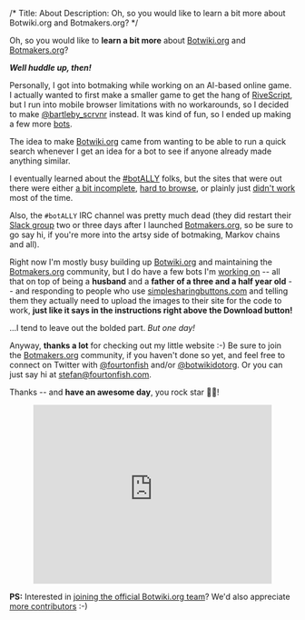 /*
Title: About
Description: Oh, so you would like to learn a bit more about Botwiki.org and Botmakers.org?
*/

Oh, so you would like to **learn a bit more** about [Botwiki.org](https://www.botwiki.org/) and [Botmakers.org](https://botmakers.org/)?

***Well huddle up, then!***

Personally, I got into botmaking while working on an AI-based online game. I actually wanted to first make a smaller game to get the hang of [RiveScript](http://www.rivescript.com), but I run into mobile browser limitations with no workarounds, so I decided to make [@bartleby_scrvnr](twitter.com/bartleby_scrvnr) instead. It was kind of fun, so I ended up making a few more [bots](https://twitter.com/fourtonfish/lists/my-twitterbots1/members).

The idea to make [Botwiki.org](https://www.botwiki.org/) came from wanting to be able to run a quick search whenever I get an idea for a bot to see if anyone already made anything similar.

I eventually learned about the [#botALLY](https://twitter.com/search?q=%23botALLY&f=tweets) folks, but the sites that were out there were either [a bit incomplete](http://bothub.org), [hard to browse](http://botdb.gameology.org/bot-list), or plainly just [didn't work](http://botpad.org/p/bot_resources) most of the time.

Also, the `#botALLY` IRC channel was pretty much dead (they did restart their [Slack group](https://docs.google.com/forms/d/13OMkyF7U1dcRPU4lsZC-gWcMT_-lN33Ql0aV2L-K-iA/viewform?c=0&w=1) two or three days after I launched [Botmakers.org](https://botmakers.org/), so be sure to go say hi, if you're more into the artsy side of botmaking, Markov chains and all).

Right now I'm mostly busy building up [Botwiki.org](https://www.botwiki.org/) and maintaining the [Botmakers.org](https://botmakers.org/) community, but I do have a few bots I'm [working on](https://github.com/fourtonfish/eddbott) -- all that on top of being a **husband** and a **father of a three and a half year old** -- and responding to people who use [simplesharingbuttons.com](https://simplesharingbuttons.com) and telling them they actually need to upload the images to their site for the code to work, **just like it says in the instructions right above the Download button!**

...I tend to leave out the bolded part. *But one day!*

Anyway, **thanks a lot** for checking out my little website :-) Be sure to join the [Botmakers.org](https://botmakers.org/) community, if you haven't done so yet, and feel free to connect on Twitter with [@fourtonfish](https://twitter.com/fourtonfish) and/or [@botwikidotorg](https://twitter.com/botwikidotorg). Or you can just say hi at [stefan@fourtonfish.com](mailto:stefan@fourtonfish.com).

Thanks -- and **have an awesome day**, you rock star 🎸🌟!

<center><iframe width="420" height="315" src="https://www.youtube.com/embed/yvJGQ_piwI0" frameborder="0" allowfullscreen></iframe></center>

**PS:** Interested in [joining the official Botwiki.org team](https://github.com/botwiki/botwiki.org/blob/master/HELP-WANTED.md)? We'd also appreciate [more contributors](https://github.com/botwiki/botwiki.org) :-)


